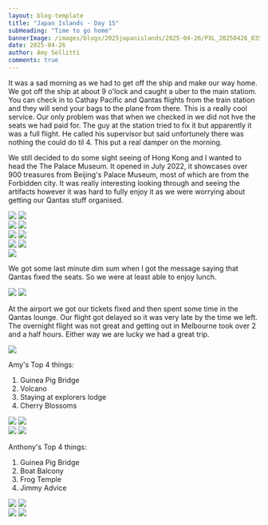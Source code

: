 ```yaml
---
layout: blog-template
title: "Japan Islands - Day 15"
subHeading: "Time to go home"
bannerImage: /images/blogs/2025japanislands/2025-04-26/PXL_20250426_035050979.jpg_compressed.JPEG
date: 2025-04-26
author: Amy Sellitti
comments: true
---
```


It was a sad morning as we had to get off the ship and make our way home. We got off the ship at about 9 o'lock and caught a uber to the main statiom. You can check in to Cathay Pacific and Qantas flights from the train station and they will send your bags to the plane from there. This is a really cool service. Our only problem was that when we checked in we did not hve the seats we had paid for. The guy at the station tried to fix it but apparently it was a full flight. He called his supervisor but said unfortunely there was nothing the could do til 4. This put a real damper on the morning. 

We still decided to do some sight seeing of Hong Kong and I wanted to head the The Palace Museum. It opened in July 2022, it showcases over 900 treasures from Beijing's Palace Museum, most of which are from the Forbidden city. It was really interesting looking through and seeing the artifacts however it was hard to fully enjoy it as we were worrying about getting our Qantas stuff organised.

<div class="grid-2c">
  <img src="/images/blogs/2025japanislands/2025-04-26/PXL_20250426_033148473.jpg_compressed.JPEG"/>
  <img src="/images/blogs/2025japanislands/2025-04-26/PXL_20250426_033437045.MP.jpg_compressed.JPEG"/>
</div>
<div class="grid-2c">
  <img src="/images/blogs/2025japanislands/2025-04-26/PXL_20250426_035347845.MP.jpg_compressed.JPEG"/>
  <img src="/images/blogs/2025japanislands/2025-04-26/PXL_20250426_040250076.MP.jpg_compressed.JPEG"/>
</div>
<div class="grid-2c">
  <img src="/images/blogs/2025japanislands/2025-04-26/PXL_20250426_035050979.jpg_compressed.JPEG"/>
  <img src="/images/blogs/2025japanislands/2025-04-26/PXL_20250426_035550406.jpg_compressed.JPEG"/>
</div>
<div class="grid-2c">
  <img src="/images/blogs/2025japanislands/2025-04-26/PXL_20250426_040123311.jpg_compressed.JPEG"/>
  <img src="/images/blogs/2025japanislands/2025-04-26/PXL_20250426_042650304.jpg_compressed.JPEG"/>
</div>
<div class="center-image"><img src="/images/blogs/2025japanislands/2025-04-26/PXL_20250426_040256655.jpg_compressed.JPEG"/></div>

We got some last minute dim sum when I got the message saying that Qantas fixed the seats. So we were at least able to enjoy lunch. 

<div class="grid-2c">
  <img src="/images/blogs/2025japanislands/2025-04-26/PXL_20250426_055232821.jpg_compressed.JPEG"/>
  <img src="/images/blogs/2025japanislands/2025-04-26/PXL_20250426_055947893.jpg_compressed.JPEG"/>
</div>

At the airport we got our tickets fixed and then spent some time in the Qantas lounge. Our flight got delayed so it was very late by the time we left. The overnight flight was not great and getting out in Melbourne took over 2 and a half hours. Either way we are lucky we had a great trip.

<div class="center-image"><img src="/images/blogs/2025japanislands/2025-04-26/PXL_20250426_091529532.MP.jpg_compressed.JPEG"/></div>


 Amy's Top 4 things:
 1. Guinea Pig Bridge
 2. Volcano
 3. Staying at explorers lodge
 4. Cherry Blossoms  
<div class="grid-2c">
  <img src="/images/blogs/2025japanislands/2025-04-16/PXL_20250416_070126418.jpg_compressed.JPEG"/>
  <img src="/images/blogs/2025japanislands/2025-04-18/PXL_20250418_030938123.jpg_compressed.JPEG"/>
</div>
<div class="grid-2c">
  <img src="/images/blogs/2025japanislands/2025-04-12/PXL_20250412_112910763.jpg_compressed.JPEG"/>
  <img src="/images/blogs/2025japanislands/2025-04-15/PXL_20250415_075624608.jpg_compressed.JPEG"/>
</div>


 Anthony's Top 4 things:
 1. Guinea Pig Bridge
 2. Boat Balcony
 3. Frog Temple
 4. Jimmy Advice

<div class="grid-2c">
  <img src="/images/blogs/2025japanislands/2025-04-16/PXL_20250416_065848723.jpg_compressed.JPEG"/>
  <img src="/images/blogs/2025japanislands/2025-04-21/PXL_20250421_065230409.jpg_compressed.JPEG"/>
</div>
<div class="grid-2c">
  <img src="/images/blogs/2025japanislands/2025-04-15/PXL_20250415_012306319.jpg_compressed.JPEG"/>
  <img src="/images/blogs/2025japanislands/2025-04-18/PXL_20250418_044512286.jpg_compressed.JPEG"/>
</div>